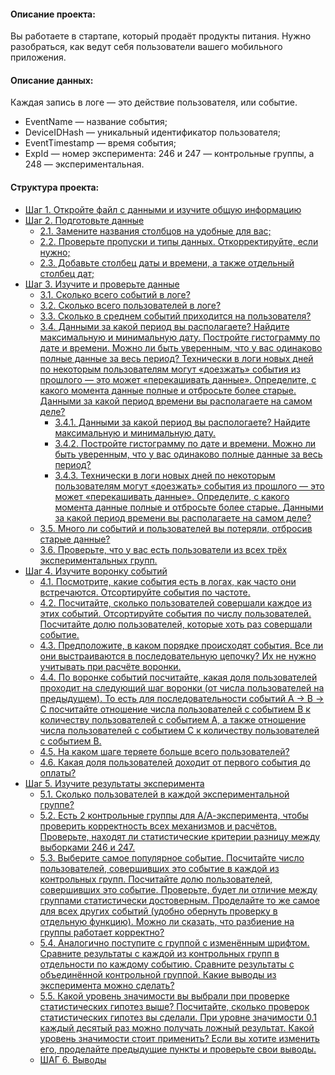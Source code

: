#### Описание проекта:

Вы работаете в стартапе, который продаёт продукты питания. Нужно разобраться, как ведут себя пользователи вашего мобильного приложения.

#### Описание данных:

Каждая запись в логе — это действие пользователя, или событие.
- EventName — название события;
- DeviceIDHash — уникальный идентификатор пользователя;
- EventTimestamp — время события;
- ExpId — номер эксперимента: 246 и 247 — контрольные группы, а 248 — экспериментальная.

#### Структура проекта: 
- [Шаг 1. Откройте файл с данными и изучите общую информацию](#step1)
- [Шаг 2. Подготовьте данные](#step2)
  - [2.1. Замените названия столбцов на удобные для вас;](#step3)
  - [2.2. Проверьте пропуски и типы данных. Откорректируйте, если нужно;](#step4)
  - [2.3. Добавьте столбец даты и времени, а также отдельный столбец дат;](#step5)
- [Шаг 3. Изучите и проверьте данные](#step6)
  - [3.1. Сколько всего событий в логе?](#step7)
  - [3.2. Сколько всего пользователей в логе?](#step8)
  - [3.3. Сколько в среднем событий приходится на пользователя?](#step9)
  - [3.4. Данными за какой период вы располагаете? Найдите максимальную и минимальную дату. Постройте гистограмму по дате и времени. Можно ли быть уверенным, что у вас одинаково полные данные за весь период? Технически в логи новых дней по некоторым пользователям могут «доезжать» события из прошлого — это может «перекашивать данные». Определите, с какого момента данные полные и отбросьте более старые. Данными за какой период времени вы располагаете на самом деле?](#step10)
    - [3.4.1. Данными за какой период вы распологаете? Найдите максимальную и минимальную дату.](#step11)
    - [3.4.2. Постройте гистограмму по дате и времени. Можно ли быть уверенным, что у вас одинаково полные данные за весь период?](#step12)
    - [3.4.3. Технически в логи новых дней по некоторым пользователям могут «доезжать» события из прошлого — это может «перекашивать данные». Определите, с какого момента данные полные и отбросьте более старые. Данными за какой период времени вы располагаете на самом деле?](#step13)
  - [3.5. Много ли событий и пользователей вы потеряли, отбросив старые данные?](#step14)
  - [3.6. Проверьте, что у вас есть пользователи из всех трёх экспериментальных групп.](#step15)
- [Шаг 4. Изучите воронку событий](#step16)
  - [4.1. Посмотрите, какие события есть в логах, как часто они встречаются. Отсортируйте события по частоте.](#step17)
  - [4.2. Посчитайте, сколько пользователей совершали каждое из этих событий. Отсортируйте события по числу пользователей. Посчитайте долю пользователей, которые хоть раз совершали событие.](#step18)
  - [4.3. Предположите, в каком порядке происходят события. Все ли они выстраиваются в последовательную цепочку? Их не нужно учитывать при расчёте воронки.](#step19)
  - [4.4. По воронке событий посчитайте, какая доля пользователей проходит на следующий шаг воронки (от числа пользователей на предыдущем). То есть для последовательности событий A → B → C посчитайте отношение числа пользователей с событием B к количеству пользователей с событием A, а также отношение числа пользователей с событием C к количеству пользователей с событием B.](#step20)
  - [4.5. На каком шаге теряете больше всего пользователей?](#step21)
  - [4.6. Какая доля пользователей доходит от первого события до оплаты?](#step22)
- [Шаг 5. Изучите результаты эксперимента](#step23)
  - [5.1. Сколько пользователей в каждой экспериментальной группе?](#step24)
  - [5.2. Есть 2 контрольные группы для А/А-эксперимента, чтобы проверить корректность всех механизмов и расчётов. Проверьте, находят ли статистические критерии разницу между выборками 246 и 247.](#step25)
  - [5.3. Выберите самое популярное событие. Посчитайте число пользователей, совершивших это событие в каждой из контрольных групп. Посчитайте долю пользователей, совершивших это событие. Проверьте, будет ли отличие между группами статистически достоверным. Проделайте то же самое для всех других событий (удобно обернуть проверку в отдельную функцию). Можно ли сказать, что разбиение на группы работает корректно?](#step26)
  - [5.4. Аналогично поступите с группой с изменённым шрифтом. Сравните результаты с каждой из контрольных групп в отдельности по каждому событию. Сравните результаты с объединённой контрольной группой. Какие выводы из эксперимента можно сделать?](#step27)
  - [5.5. Какой уровень значимости вы выбрали при проверке статистических гипотез выше? Посчитайте, сколько проверок статистических гипотез вы сделали. При уровне значимости 0.1 каждый десятый раз можно получать ложный результат. Какой уровень значимости стоит применить? Если вы хотите изменить его, проделайте предыдущие пункты и проверьте свои выводы.](#step28)
  - [ШАГ 6. Выводы](#step30)
  
